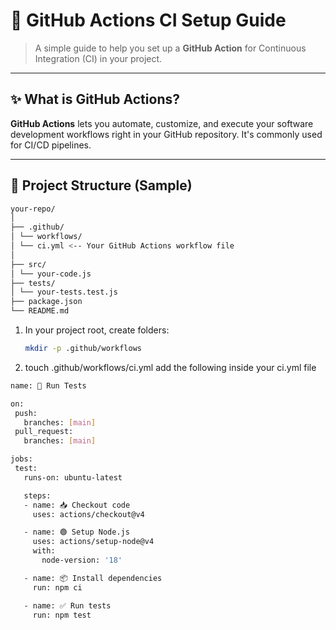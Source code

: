 # 🚀 GitHub Actions CI Setup Guide

> A simple guide to help you set up a **GitHub Action** for Continuous Integration (CI) in your project.

---

## ✨ What is GitHub Actions?

**GitHub Actions** lets you automate, customize, and execute your software development workflows right in your GitHub repository. It's commonly used for CI/CD pipelines.

---

## 📁 Project Structure (Sample)
``` bash
your-repo/
│
├── .github/
│ └── workflows/
│ └── ci.yml <-- Your GitHub Actions workflow file
│
├── src/
│ └── your-code.js
├── tests/
│ └── your-tests.test.js
├── package.json
└── README.md
```

1. In your project root, create folders:
   ```bash
   mkdir -p .github/workflows
2. touch .github/workflows/ci.yml
 add the following inside your ci.yml file
 ```bash
 name: 🚨 Run Tests

on:
  push:
    branches: [main]
  pull_request:
    branches: [main]

jobs:
  test:
    runs-on: ubuntu-latest

    steps:
    - name: 📥 Checkout code
      uses: actions/checkout@v4

    - name: 🟢 Setup Node.js
      uses: actions/setup-node@v4
      with:
        node-version: '18'

    - name: 📦 Install dependencies
      run: npm ci

    - name: ✅ Run tests
      run: npm test
```

 
